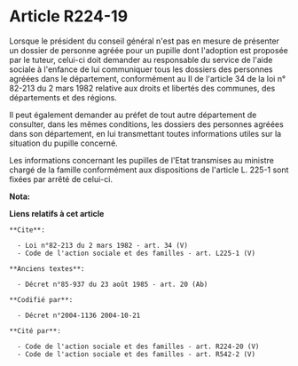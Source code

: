 # Article R224-19

Lorsque le président du conseil général n'est pas en mesure de présenter un dossier de personne agréée pour un pupille dont
l'adoption est proposée par le tuteur, celui-ci doit demander au responsable du service de l'aide sociale à l'enfance de lui
communiquer tous les dossiers des personnes agréées dans le département, conformément au II de l'article 34 de la loi n°
82-213 du 2 mars 1982 relative aux droits et libertés des communes, des départements et des régions. 

Il peut également demander au préfet de tout autre département de consulter, dans les mêmes conditions, les dossiers des
personnes agréées dans son département, en lui transmettant toutes informations utiles sur la situation du pupille concerné. 

Les informations concernant les pupilles de l'Etat transmises au ministre chargé de la famille conformément aux dispositions
de l'article L. 225-1 sont fixées par arrêté de celui-ci.

**Nota:**



**Liens relatifs à cet article**

	**Cite**:

	  - Loi n°82-213 du 2 mars 1982 - art. 34 (V)
	  - Code de l'action sociale et des familles - art. L225-1 (V)

	**Anciens textes**:

	  - Décret n°85-937 du 23 août 1985 - art. 20 (Ab)

	**Codifié par**:

	  - Décret n°2004-1136 2004-10-21

	**Cité par**:

	  - Code de l'action sociale et des familles - art. R224-20 (V)
	  - Code de l'action sociale et des familles - art. R542-2 (V)

